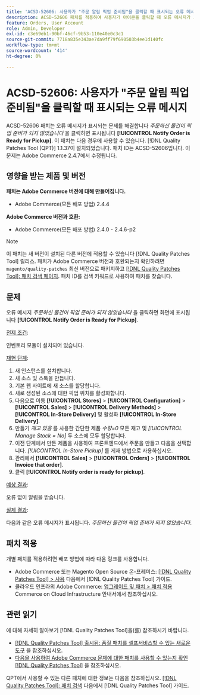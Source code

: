 ```yaml
---
title: 'ACSD-52606: 사용자가 "주문 알림 픽업 준비됨"을 클릭할 때 표시되는 오류 메시지'
description: ACSD-52606 패치를 적용하여 사용자가 아이콘을 클릭할 때 오류 메시지가 표시되는 Adobe Commerce 문제를 **[!UICONTROL Notify Order is Ready for Pickup]**.
feature: Orders, User Account
role: Admin, Developer
exl-id: c3e69eb1-90bf-46cf-9b53-110e40e0c3c1
source-git-commit: 7718a835e343ae7da9ff79f690503b4ee1d140fc
workflow-type: tm+mt
source-wordcount: '414'
ht-degree: 0%

---
```


# ACSD-52606: 사용자가 &quot;주문 알림 픽업 준비됨&quot;을 클릭할 때 표시되는 오류 메시지

ACSD-52606 패치는 오류 메시지가 표시되는 문제를 해결합니다 *주문하신 물건이 픽업 준비가 되지 않았습니다* 을 클릭하면 표시됩니다 **[!UICONTROL Notify Order is Ready for Pickup]**. 이 패치는 다음 경우에 사용할 수 있습니다. [!DNL Quality Patches Tool (QPT)] 1.1.37이 설치되었습니다. 패치 ID는 ACSD-52606입니다. 이 문제는 Adobe Commerce 2.4.7에서 수정됩니다.

## 영향을 받는 제품 및 버전

**패치는 Adobe Commerce 버전에 대해 만들어집니다.**

* Adobe Commerce(모든 배포 방법) 2.4.4

**Adobe Commerce 버전과 호환:**

* Adobe Commerce(모든 배포 방법) 2.4.0 - 2.4.6-p2

>[!NOTE]
>
>이 패치는 새 버전이 설치된 다른 버전에 적용할 수 있습니다 [!DNL Quality Patches Tool] 릴리스. 패치가 Adobe Commerce 버전과 호환되는지 확인하려면 `magento/quality-patches` 최신 버전으로 패키지하고 [[!DNL Quality Patches Tool]: 패치 검색 페이지](https://experienceleague.adobe.com/tools/commerce-quality-patches/index.html). 패치 ID를 검색 키워드로 사용하여 패치를 찾습니다.

## 문제

오류 메시지 *주문하신 물건이 픽업 준비가 되지 않았습니다* 을 클릭하면 화면에 표시됩니다 **[!UICONTROL Notify Order is Ready for Pickup]**.

<u>전제 조건</u>:

인벤토리 모듈이 설치되어 있습니다.

<u>재현 단계</u>:

1. 새 인스턴스를 설치합니다.
1. 새 소스 및 스톡을 만듭니다.
1. 기본 웹 사이트에 새 소스를 할당합니다.
1. 새로 생성된 소스에 대한 픽업 위치를 활성화합니다.
1. 다음으로 이동 **[!UICONTROL Stores]** > **[!UICONTROL Configuration]** > **[!UICONTROL Sales]** > **[!UICONTROL Delivery Methods]** > **[!UICONTROL In-Store Delivery]** 및 활성화 **[!UICONTROL In-Store Delivery]**.
1. 만들기 *재고 있음* 를 사용한 간단한 제품 *수량=0* 모든 재고 및 *[!UICONTROL Manage Stock = No]* 두 소스에 모두 할당합니다.
1. 이전 단계에서 만든 제품을 사용하여 프론트엔드에서 주문을 만들고 다음을 선택합니다. *[!UICONTROL In-Store Pickup]* 를 게재 방법으로 사용하십시오.
1. 관리에서 **[!UICONTROL Sales]** > **[!UICONTROL Orders]** > **[!UICONTROL Invoice that order]**.
1. 클릭 **[!UICONTROL Notify order is ready for pickup]**.

<u>예상 결과</u>:

오류 없이 알림을 받습니다.

<u>실제 결과</u>:

다음과 같은 오류 메시지가 표시됩니다. *주문하신 물건이 픽업 준비가 되지 않았습니다*.

## 패치 적용

개별 패치를 적용하려면 배포 방법에 따라 다음 링크를 사용합니다.

* Adobe Commerce 또는 Magento Open Source 온-프레미스: [[!DNL Quality Patches Tool] > 사용](https://experienceleague.adobe.com/docs/commerce-operations/tools/quality-patches-tool/usage.html) 다음에서 [!DNL Quality Patches Tool] 가이드.
* 클라우드 인프라의 Adobe Commerce: [업그레이드 및 패치 > 패치 적용](https://experienceleague.adobe.com/docs/commerce-cloud-service/user-guide/develop/upgrade/apply-patches.html) Commerce on Cloud Infrastructure 안내서에서 참조하십시오.

## 관련 읽기

에 대해 자세히 알아보기 [!DNL Quality Patches Tool]을(를) 참조하시기 바랍니다.

* [[!DNL Quality Patches Tool] 출시됨: 품질 패치를 셀프서비스할 수 있는 새로운 도구](/help/announcements/adobe-commerce-announcements/magento-quality-patches-released-new-tool-to-self-serve-quality-patches.md) 을 참조하십시오.
* [다음을 사용하여 Adobe Commerce 문제에 대한 패치를 사용할 수 있는지 확인 [!DNL Quality Patches Tool]](/help/support-tools/patches-available-in-qpt-tool/check-patch-for-magento-issue-with-magento-quality-patches.md) 을 참조하십시오.

QPT에서 사용할 수 있는 다른 패치에 대한 정보는 다음을 참조하십시오. [[!DNL Quality Patches Tool]: 패치 검색](https://experienceleague.adobe.com/tools/commerce-quality-patches/index.html) 다음에서 [!DNL Quality Patches Tool] 가이드.
